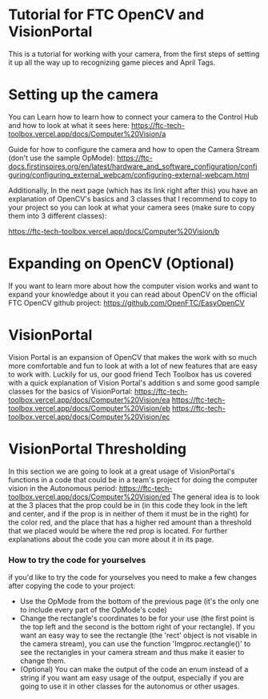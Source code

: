 # Tutorial for FTC OpenCV and VisionPortal

This is a tutorial for working with your camera, from the first steps of setting it up all the way up to recognizing game pieces and April Tags.

# Setting up the camera

You can Learn how to learn how to connect your camera to the Control Hub and how to look at what it sees here:
https://ftc-tech-toolbox.vercel.app/docs/Computer%20Vision/a

Guide for how to configure the camera and how to open the Camera Stream (don't use the sample OpMode):
https://ftc-docs.firstinspires.org/en/latest/hardware_and_software_configuration/configuring/configuring_external_webcam/configuring-external-webcam.html

Additionally, In the next page (which has its link right after this) you have an explanation of OpenCV's basics and 3 classes that I recommend to copy to your project so you can look at what your camera sees (make sure to copy them into 3 different classes):

https://ftc-tech-toolbox.vercel.app/docs/Computer%20Vision/b

# Expanding on OpenCV (Optional)
If you want to learn more about how the computer vision works and want to expand your knowledge about it you can read about OpenCV on the official FTC OpenCV github project: 
https://github.com/OpenFTC/EasyOpenCV

# VisionPortal
Vision Portal is an expansion of OpenCV that makes the work with so much more comfortable and fun to look at with a lot of new features that are easy to work with.
Luckily for us, our good friend Tech Toolbox has us covered with a quick explanation of Vision Portal's addition s and some good sample classes for the basics of VisionPortal: 
https://ftc-tech-toolbox.vercel.app/docs/Computer%20Vision/ea
https://ftc-tech-toolbox.vercel.app/docs/Computer%20Vision/eb
https://ftc-tech-toolbox.vercel.app/docs/Computer%20Vision/ec

# VisionPortal Thresholding
In this section we are going to look at a great usage of VisionPortal's functions in a code that could be in a team's project for doing the computer vision in the Autonomous period:
https://ftc-tech-toolbox.vercel.app/docs/Computer%20Vision/ed
The general idea is to look at the 3 places that the prop could be in (in this code they look in the left and center, and if the prop is in neither of them it must be in the right) for the color red, and the place that has a higher red amount than a threshold that we placed would be where the red prop is located. For further explanations about the code you can more about it in its page.
### How to try the code for yourselves
if you'd like to try the code for yourselves you need to make a few changes after copying the code to your project:
- Use the OpMode from the bottom of the previous page (it's the only one to include every part of the OpMode's code)
- Change the rectangle's coordinates to be for your use (the first point is the top left and the second is the bottom right of your rectangle).
If you want an easy way to see the rectangle (the 'rect' object is not visable in the camera stream), you can use the function 'Imgproc.rectangle()' to see the rectangles in your camera stream and thus make it easier to change them.
- (Optional) You can make the output of the code an enum instead of a string if you want am easy usage of the output, especially if you are going to use it in other classes for the autonomus or other usages.
  
